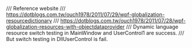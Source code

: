 /// Reference website
/// https://dotblogs.com.tw/ouch1978/2011/07/29/wpf-globalization-resourcedictionary
/// https://dotblogs.com.tw/ouch1978/2011/07/28/wpf-globalization-resources-with-objectdataprovider
/// Dynamic language resource switch testing in MainWindow and UserControl1 are success.
/// But switch testing in DllUserControl is fail.